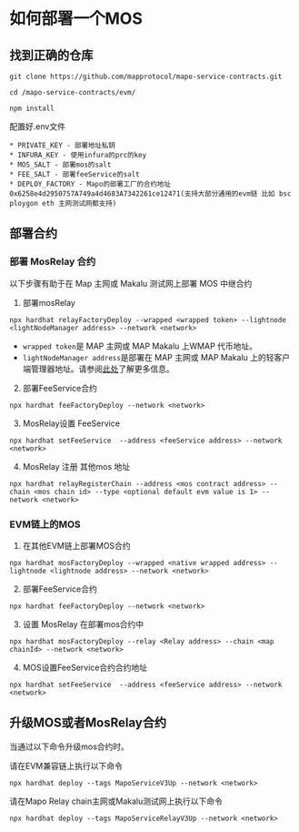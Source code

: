 # 如何部署一个MOS

## 找到正确的仓库

```
git clone https://github.com/mapprotocol/mapo-service-contracts.git

cd /mapo-service-contracts/evm/

npm install
```

配置好.env文件

```
* PRIVATE_KEY - 部署地址私钥
* INFURA_KEY - 使用infura的prc的key
* MOS_SALT - 部署mos的salt
* FEE_SALT - 部署feeService的salt
* DEPLOY_FACTORY - Mapo的部署工厂的合约地址0x6258e4d2950757A749a4d4683A7342261ce12471(支持大部分通用的evm链 比如 bsc ploygon eth 主网测试网都支持)
```

## 部署合约

### 部署 MosRelay 合约

以下步骤有助于在 Map 主网或 Makalu 测试网上部署 MOS 中继合约

1. 部署mosRelay

```
npx hardhat relayFactoryDeploy --wrapped <wrapped token> --lightnode <lightNodeManager address> --network <network>
```

- `wrapped token`是 MAP 主网或 MAP Makalu 上WMAP 代币地址。
- `lightNodeManager address`是部署在 MAP 主网或 MAP Makalu 上的轻客户端管理器地址。请参阅[此处](file:///D:/workSpace/MapoProtocol/docs/develop/mos/protocol/README.md)了解更多信息。

2. 部署FeeService合约

```
npx hardhat feeFactoryDeploy --network <network>
```

3. MosRelay设置 FeeService

```
npx hardhat setFeeService  --address <feeService address> --network <network>
```

4. MosRelay 注册 其他mos 地址

```
npx hardhat relayRegisterChain --address <mos contract address> --chain <mos chain id> --type <optional default evm value is 1> --network <network>
```

### EVM链上的MOS

1. 在其他EVM链上部署MOS合约

```
npx hardhat mosFactoryDeploy --wrapped <native wrapped address> --lightnode <lightnode address> --network <network>
```

2. 部署FeeService合约

```
npx hardhat feeFactoryDeploy --network <network>
```

3. 设置 MosRelay 在部署mos合约中

```
npx hardhat mosFactoryDeploy --relay <Relay address> --chain <map chainId> --network <network>
```

4. MOS设置FeeService合约合约地址

```
npx hardhat setFeeService  --address <feeService address> --network <network>
```



## 升级MOS或者MosRelay合约

当通过以下命令升级mos合约时。

请在EVM兼容链上执行以下命令

```
npx hardhat deploy --tags MapoServiceV3Up --network <network>
```

请在Mapo Relay chain主网或Makalu测试网上执行以下命令

```
npx hardhat deploy --tags MapoServiceRelayV3Up --network <network>
```

